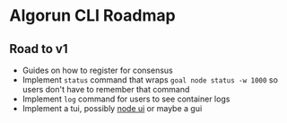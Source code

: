 # Algorun CLI Roadmap

## Road to v1

- Guides on how to register for consensus
- Implement `status` command that wraps `goal node status -w 1000` so users don't have to remember that command
- Implement `log` command for users to see container logs
- Implement a tui, possibly [node ui](https://github.com/algorand/node-ui) or maybe a gui
